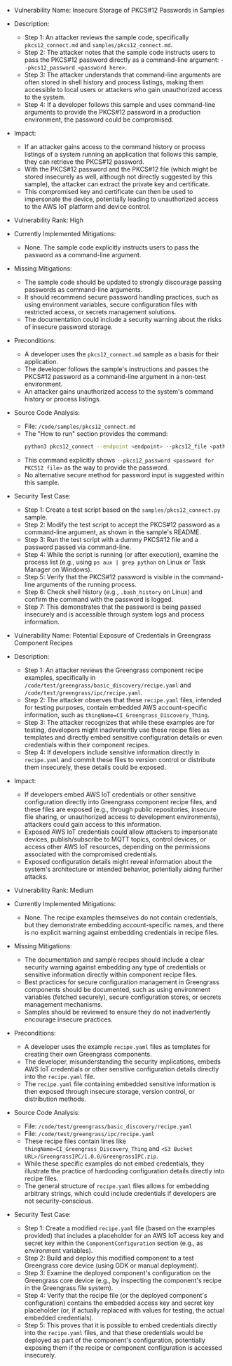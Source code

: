- Vulnerability Name: Insecure Storage of PKCS#12 Passwords in Samples

- Description:
  - Step 1: An attacker reviews the sample code, specifically `pkcs12_connect.md` and `samples/pkcs12_connect.md`.
  - Step 2: The attacker notes that the sample code instructs users to pass the PKCS#12 password directly as a command-line argument: `--pkcs12_password <password here>`.
  - Step 3: The attacker understands that command-line arguments are often stored in shell history and process listings, making them accessible to local users or attackers who gain unauthorized access to the system.
  - Step 4: If a developer follows this sample and uses command-line arguments to provide the PKCS#12 password in a production environment, the password could be compromised.

- Impact:
  - If an attacker gains access to the command history or process listings of a system running an application that follows this sample, they can retrieve the PKCS#12 password.
  - With the PKCS#12 password and the PKCS#12 file (which might be stored insecurely as well, although not directly suggested by this sample), the attacker can extract the private key and certificate.
  - This compromised key and certificate can then be used to impersonate the device, potentially leading to unauthorized access to the AWS IoT platform and device control.

- Vulnerability Rank: High

- Currently Implemented Mitigations:
  - None. The sample code explicitly instructs users to pass the password as a command-line argument.

- Missing Mitigations:
  - The sample code should be updated to strongly discourage passing passwords as command-line arguments.
  - It should recommend secure password handling practices, such as using environment variables, secure configuration files with restricted access, or secrets management solutions.
  - The documentation could include a security warning about the risks of insecure password storage.

- Preconditions:
  - A developer uses the `pkcs12_connect.md` sample as a basis for their application.
  - The developer follows the sample's instructions and passes the PKCS#12 password as a command-line argument in a non-test environment.
  - An attacker gains unauthorized access to the system's command history or process listings.

- Source Code Analysis:
  - File: `/code/samples/pkcs12_connect.md`
  - The "How to run" section provides the command:
    ```sh
    python3 pkcs12_connect --endpoint <endpoint> --pkcs12_file <path to PKCS12 file> --pkcs12_password <password for PKCS12 file>
    ```
  - This command explicitly shows `--pkcs12_password <password for PKCS12 file>` as the way to provide the password.
  - No alternative secure method for password input is suggested within this sample.

- Security Test Case:
  - Step 1: Create a test script based on the `samples/pkcs12_connect.py` sample.
  - Step 2: Modify the test script to accept the PKCS#12 password as a command-line argument, as shown in the sample's README.
  - Step 3: Run the test script with a dummy PKCS#12 file and a password passed via command-line.
  - Step 4: While the script is running (or after execution), examine the process list (e.g., using `ps aux | grep python` on Linux or Task Manager on Windows).
  - Step 5: Verify that the PKCS#12 password is visible in the command-line arguments of the running process.
  - Step 6: Check shell history (e.g., `.bash_history` on Linux) and confirm the command with the password is logged.
  - Step 7: This demonstrates that the password is being passed insecurely and is accessible through system logs and process information.

- Vulnerability Name: Potential Exposure of Credentials in Greengrass Component Recipes

- Description:
  - Step 1: An attacker reviews the Greengrass component recipe examples, specifically in `/code/test/greengrass/basic_discovery/recipe.yaml` and `/code/test/greengrass/ipc/recipe.yaml`.
  - Step 2: The attacker observes that these `recipe.yaml` files, intended for testing purposes, contain embedded AWS account-specific information, such as `thingName=CI_Greengrass_Discovery_Thing`.
  - Step 3: The attacker recognizes that while these examples are for testing, developers might inadvertently use these recipe files as templates and directly embed sensitive configuration details or even credentials within their component recipes.
  - Step 4: If developers include sensitive information directly in `recipe.yaml` and commit these files to version control or distribute them insecurely, these details could be exposed.

- Impact:
  - If developers embed AWS IoT credentials or other sensitive configuration directly into Greengrass component recipe files, and these files are exposed (e.g., through public repositories, insecure file sharing, or unauthorized access to development environments), attackers could gain access to this information.
  - Exposed AWS IoT credentials could allow attackers to impersonate devices, publish/subscribe to MQTT topics, control devices, or access other AWS IoT resources, depending on the permissions associated with the compromised credentials.
  - Exposed configuration details might reveal information about the system's architecture or intended behavior, potentially aiding further attacks.

- Vulnerability Rank: Medium

- Currently Implemented Mitigations:
  - None. The recipe examples themselves do not contain credentials, but they demonstrate embedding account-specific names, and there is no explicit warning against embedding credentials in recipe files.

- Missing Mitigations:
  - The documentation and sample recipes should include a clear security warning against embedding any type of credentials or sensitive information directly within component recipe files.
  - Best practices for secure configuration management in Greengrass components should be documented, such as using environment variables (fetched securely), secure configuration stores, or secrets management mechanisms.
  - Samples should be reviewed to ensure they do not inadvertently encourage insecure practices.

- Preconditions:
  - A developer uses the example `recipe.yaml` files as templates for creating their own Greengrass components.
  - The developer, misunderstanding the security implications, embeds AWS IoT credentials or other sensitive configuration details directly into the `recipe.yaml` file.
  - The `recipe.yaml` file containing embedded sensitive information is then exposed through insecure storage, version control, or distribution methods.

- Source Code Analysis:
  - File: `/code/test/greengrass/basic_discovery/recipe.yaml`
  - File: `/code/test/greengrass/ipc/recipe.yaml`
  - These recipe files contain lines like `thingName=CI_Greengrass_Discovery_Thing` and `<S3 Bucket URL>/GreengrassIPC/1.0.0/GreengrassIPC.zip`.
  - While these specific examples do not embed credentials, they illustrate the practice of hardcoding configuration details directly into recipe files.
  - The general structure of `recipe.yaml` files allows for embedding arbitrary strings, which could include credentials if developers are not security-conscious.

- Security Test Case:
  - Step 1: Create a modified `recipe.yaml` file (based on the examples provided) that includes a placeholder for an AWS IoT access key and secret key within the `ComponentConfiguration` section (e.g., as environment variables).
  - Step 2: Build and deploy this modified component to a test Greengrass core device (using GDK or manual deployment).
  - Step 3: Examine the deployed component's configuration on the Greengrass core device (e.g., by inspecting the component's recipe in the Greengrass file system).
  - Step 4: Verify that the recipe file (or the deployed component's configuration) contains the embedded access key and secret key placeholder (or, if actually replaced with values for testing, the actual embedded credentials).
  - Step 5: This proves that it is possible to embed credentials directly into the `recipe.yaml` files, and that these credentials would be deployed as part of the component's configuration, potentially exposing them if the recipe or component configuration is accessed insecurely.